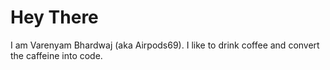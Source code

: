 # Hey There

I am Varenyam Bhardwaj (aka Airpods69). I like to drink coffee and convert the caffeine into code.

